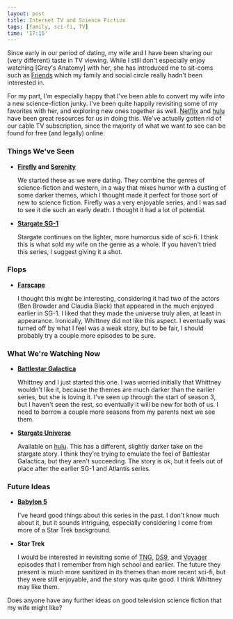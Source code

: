 ```yaml
---
layout: post
title: Internet TV and Science Fiction
tags: [family, sci-fi, TV]
time: '17:15'
---
```


Since early in our period of dating, my wife and I have been sharing our (very different) taste in TV viewing.  While I still don't especially enjoy watching [Grey's Anatomy] with her, she has introduced me to sit-coms such as [Friends] which my family and social circle really hadn't been interested in.

[Greys Anatomy]:http://en.wikipedia.org/wiki/Grey%27s_Anatomy
[Friends]:http://en.wikipedia.org/wiki/Friends

For my part, I'm especially happy that I've been able to convert my wife into a new science-fiction junky.  I've been quite happily revisiting some of my favorites with her, and exploring new ones together as well.  [Netflix] and [hulu] have been great resources for us in doing this.  We've actually gotten rid of our cable TV subscription, since the majority of what we want to see can be found for free (and legally) online.

[Netflix]:http://www.netflix.com
[hulu]:http://hulu.com

### Things We've Seen ###

+ __[Firefly] and [Serenity]__

	We started these as we were dating.  They combine the genres of science-fiction and western, in a way that mixes humor with a dusting of some darker themes, which I thought made it perfect for those sort of new to science fiction.  Firefly was a very enjoyable series, and I was sad to see it die such an early death.  I thought it had a lot of potential. 

[Firefly]:http://en.wikipedia.org/wiki/Firefly_%28TV_series%29
[Serenity]:http://en.wikipedia.org/wiki/Serenity_%28film%29

+ __[Stargate SG-1]__

	Stargate continues on the lighter, more humorous side of sci-fi.  I think this is what sold my wife on the genre as a whole.  If you haven't tried this series, I suggest giving it a shot.

[Stargate SG-1]:http://en.wikipedia.org/wiki/Stargate_SG-1

### Flops ###

+ __[Farscape]__

	I thought this might be interesting, considering it had two of the actors (Ben Browder and Claudia Black) that appeared in the much enjoyed earlier in SG-1.  I liked that they made the universe truly alien, at least in appearance.  Ironically, Whittney did not like this aspect.  I eventually was turned off by what I feel was a weak story, but to be fair, I should probably try a couple more episodes to be sure.
	
[Farscape]:http://en.wikipedia.org/wiki/Farscape

### What We're Watching Now ###

+ __[Battlestar Galactica]__

	Whittney and I just started this one.  I was worried initially that Whittney wouldn't like it, because the themes are much darker than the earlier series, but she is loving it.  I've seen up through the start of season 3, but I haven't seen the rest, so eventually it will be new for both of us.  I need to borrow a couple more seasons from my parents next we see them.

[Battlestar Galactica]:http://en.wikipedia.org/wiki/Battlestar_Galactica

+ __[Stargate Universe]__

	Available on [hulu].  This has a different, slightly darker take on the stargate story.  I think they're trying to emulate the feel of Battlestar Galactica, but they aren't succeeding.  The story is ok, but it feels out of place after the earlier SG-1 and Atlantis series.

[Stargate Universe]:http://en.wikipedia.org/wiki/Stargate_Universe

### Future Ideas ###

+ __[Babylon 5]__

	I've heard good things about this series in the past.  I don't know much about it, but it sounds intriguing, especially considering I come from more of a Star Trek background.

[Babylon 5]:http://en.wikipedia.org/wiki/Babylon_5

+ __Star Trek__

	I would be interested in revisiting some of [TNG], [DS9], and [Voyager] episodes that I remember from high school and earlier.  The future they present is much more sanitized in its themes than more recent sci-fi, but they were still enjoyable, and the story was quite good.  I think Whittney may like them.

[TNG]:http://en.wikipedia.org/wiki/STNG
[DS9]:http://en.wikipedia.org/wiki/Star_Trek:_Deep_Space_Nine
[Voyager]:http://en.wikipedia.org/wiki/Star_Trek:_Voyager

Does anyone have any further ideas on good television science fiction that my wife might like?
